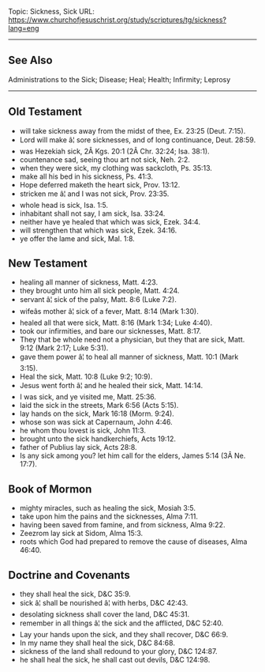 Topic: Sickness, Sick
URL: https://www.churchofjesuschrist.org/study/scriptures/tg/sickness?lang=eng

---

## See Also

Administrations to the Sick; Disease; Heal; Health; Infirmity; Leprosy

---

## Old Testament

- will take sickness away from the midst of thee, Ex. 23:25 (Deut. 7:15).
- Lord will make â¦ sore sicknesses, and of long continuance, Deut. 28:59.
- was Hezekiah sick, 2Â Kgs. 20:1 (2Â Chr. 32:24; Isa. 38:1).
- countenance sad, seeing thou art not sick, Neh. 2:2.
- when they were sick, my clothing was sackcloth, Ps. 35:13.
- make all his bed in his sickness, Ps. 41:3.
- Hope deferred maketh the heart sick, Prov. 13:12.
- stricken me â¦ and I was not sick, Prov. 23:35.
- whole head is sick, Isa. 1:5.
- inhabitant shall not say, I am sick, Isa. 33:24.
- neither have ye healed that which was sick, Ezek. 34:4.
- will strengthen that which was sick, Ezek. 34:16.
- ye offer the lame and sick, Mal. 1:8.

## New Testament

- healing all manner of sickness, Matt. 4:23.
- they brought unto him all sick people, Matt. 4:24.
- servant â¦ sick of the palsy, Matt. 8:6 (Luke 7:2).
- wifeâs mother â¦ sick of a fever, Matt. 8:14 (Mark 1:30).
- healed all that were sick, Matt. 8:16 (Mark 1:34; Luke 4:40).
- took our infirmities, and bare our sicknesses, Matt. 8:17.
- They that be whole need not a physician, but they that are sick, Matt. 9:12 (Mark 2:17; Luke 5:31).
- gave them power â¦ to heal all manner of sickness, Matt. 10:1 (Mark 3:15).
- Heal the sick, Matt. 10:8 (Luke 9:2; 10:9).
- Jesus went forth â¦ and he healed their sick, Matt. 14:14.
- I was sick, and ye visited me, Matt. 25:36.
- laid the sick in the streets, Mark 6:56 (Acts 5:15).
- lay hands on the sick, Mark 16:18 (Morm. 9:24).
- whose son was sick at Capernaum, John 4:46.
- he whom thou lovest is sick, John 11:3.
- brought unto the sick handkerchiefs, Acts 19:12.
- father of Publius lay sick, Acts 28:8.
- Is any sick among you? let him call for the elders, James 5:14 (3Â Ne. 17:7).

## Book of Mormon

- mighty miracles, such as healing the sick, Mosiah 3:5.
- take upon him the pains and the sicknesses, Alma 7:11.
- having been saved from famine, and from sickness, Alma 9:22.
- Zeezrom lay sick at Sidom, Alma 15:3.
- roots which God had prepared to remove the cause of diseases, Alma 46:40.

## Doctrine and Covenants

- they shall heal the sick, D&C 35:9.
- sick â¦ shall be nourished â¦ with herbs, D&C 42:43.
- desolating sickness shall cover the land, D&C 45:31.
- remember in all things â¦ the sick and the afflicted, D&C 52:40.
- Lay your hands upon the sick, and they shall recover, D&C 66:9.
- In my name they shall heal the sick, D&C 84:68.
- sickness of the land shall redound to your glory, D&C 124:87.
- he shall heal the sick, he shall cast out devils, D&C 124:98.

